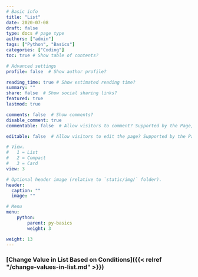 ```yaml
---
# Basic info
title: "List"
date: 2020-07-08
draft: false
type: docs # page type
authors: ["admin"]
tags: ["Python", "Basics"]
categories: ["Coding"]
toc: true # Show table of contents?

# Advanced settings
profile: false  # Show author profile?

reading_time: true # Show estimated reading time?
summary: ""
share: false  # Show social sharing links?
featured: true
lastmod: true

comments: false  # Show comments?
disable_comment: true
commentable: false  # Allow visitors to comment? Supported by the Page, Post, and Docs content types.

editable: false  # Allow visitors to edit the page? Supported by the Page, Post, and Docs content types.

# View.
#   1 = List
#   2 = Compact
#   3 = Card
view: 3

# Optional header image (relative to `static/img/` folder).
header:
  caption: ""
  image: ""

# Menu
menu: 
    python:
        parent: py-basics
        weight: 3

weight: 13
---
```


### [Change Value in List Based on Conditions]({{< relref "/change-values-in-list.md" >}})
